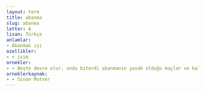 ```yaml
---
layout: term
title: abanma
slug: abanma
letter: A
lisan: Türkçe
anlamlar:
- Abanmak işi
ozellikler:
- - isim
ornekler:
- - Beşte devre olur, onda biterdi abanmanın yasak olduğu maçlar ve kaleci topu üç kere sektirince açılmak âdettendi.
orneklerkaynak:
- - Sinan Mutver
---
```

